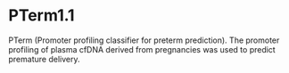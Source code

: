 # PTerm1.1
PTerm (Promoter profiling classifier for preterm prediction).
The promoter profiling of plasma cfDNA derived from pregnancies was used to predict premature delivery.
